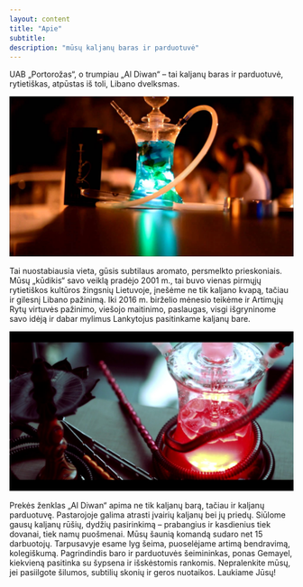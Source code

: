 ```yaml
--- 
layout: content 
title: "Apie" 
subtitle: 
description: "mūsų kaljanų baras ir parduotuvė"
---
```


UAB „Portorožas“, o trumpiau „Al Diwan“ – tai kaljanų baras ir parduotuvė, rytietiškas, atpūstas iš toli, Libano dvelksmas. 

<div class="image main"> <img src="/images/2.jpg" alt="" /></div>

Tai nuostabiausia vieta, gūsis subtilaus aromato, persmelkto prieskoniais.
Mūsų „kūdikis“ savo veiklą pradėjo 2001 m., tai buvo vienas pirmųjų rytietiškos kultūros žingsnių Lietuvoje, 
įnešėme ne tik kaljano kvapą, tačiau ir gilesnį Libano pažinimą. Iki 2016 m. birželio mėnesio
 teikėme ir Artimųjų Rytų virtuvės pažinimo, viešojo maitinimo, paslaugas,
  visgi išgryninome savo idėją ir dabar mylimus Lankytojus pasitinkame kaljanų bare.

  <div class="image main"> <img src="/images/8.jpg" alt="" /></div>

Prekės ženklas „Al Diwan“ apima ne tik kaljanų barą, tačiau ir kaljanų parduotuvę.
 Pastarojoje galima atrasti įvairių kaljanų bei jų priedų. Siūlome gausų kaljanų rūšių, 
 dydžių pasirinkimą – prabangius ir kasdienius tiek dovanai, tiek namų puošmenai.
Mūsų šaunią komandą sudaro net 15 darbuotojų. Tarpusavyje esame lyg šeima, puoselėjame artimą bendravimą, 
kolegiškumą. Pagrindindis baro ir parduotuvės šeimininkas, ponas Gemayel, 
kiekvieną pasitinka su šypsena ir išskėstomis rankomis. Nepralenkite mūsų, jei pasiilgote šilumos,
 subtilių skonių ir geros nuotaikos. Laukiame Jūsų!